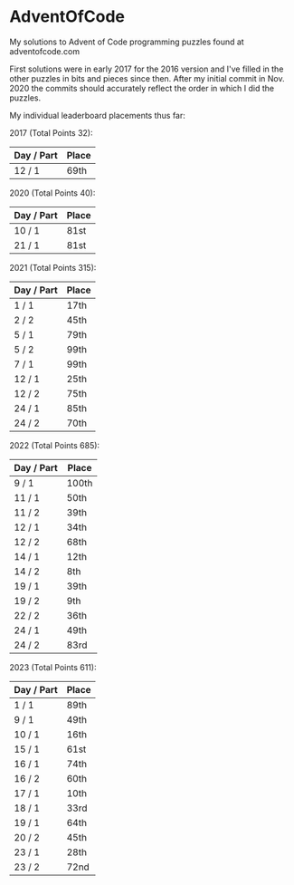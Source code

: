 # AdventOfCode

My solutions to Advent of Code programming puzzles found at adventofcode.com

First solutions were in early 2017 for the 2016 version and I've filled in the other puzzles in bits and pieces since then. After my initial commit in Nov. 2020 the commits should accurately reflect the order in which I did the puzzles.

My individual leaderboard placements thus far:


2017 (Total Points 32):

| Day / Part | Place |
| -----------| ----- |
| 12 / 1     | 69th  |

2020 (Total Points 40):

| Day / Part | Place |
| -----------| ----- |
| 10 / 1     | 81st  |
| 21 / 1     | 81st  |

2021 (Total Points 315):

| Day / Part | Place |
| -----------| ----- |
| 1 / 1      | 17th  |
| 2 / 2      | 45th  |
| 5 / 1      | 79th  |
| 5 / 2      | 99th  |
| 7 / 1      | 99th  |
| 12 / 1     | 25th  |
| 12 / 2     | 75th  |
| 24 / 1     | 85th  |
| 24 / 2     | 70th  |

2022 (Total Points 685):

| Day / Part | Place |
| -----------| ----- |
| 9 / 1      | 100th |
| 11 / 1     | 50th  |
| 11 / 2     | 39th  |
| 12 / 1     | 34th  |
| 12 / 2     | 68th  |
| 14 / 1     | 12th  |
| 14 / 2     | 8th   |
| 19 / 1     | 39th  |
| 19 / 2     | 9th   |
| 22 / 2     | 36th  |
| 24 / 1     | 49th  |
| 24 / 2     | 83rd  |

2023 (Total Points 611):

| Day / Part | Place |
|------------|-------|
| 1 / 1      | 89th  |
| 9 / 1      | 49th  |
| 10 / 1     | 16th  |
| 15 / 1     | 61st  |
| 16 / 1     | 74th  |
| 16 / 2     | 60th  |
| 17 / 1     | 10th  |
| 18 / 1     | 33rd  |
| 19 / 1     | 64th  |
| 20 / 2     | 45th  |
| 23 / 1     | 28th  |
| 23 / 2     | 72nd  |